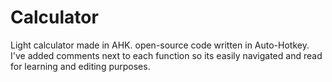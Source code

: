 # Calculator
Light calculator made in AHK. open-source code written in Auto-Hotkey.
I've added comments next to each function so its easily navigated and read for learning and editing purposes.
